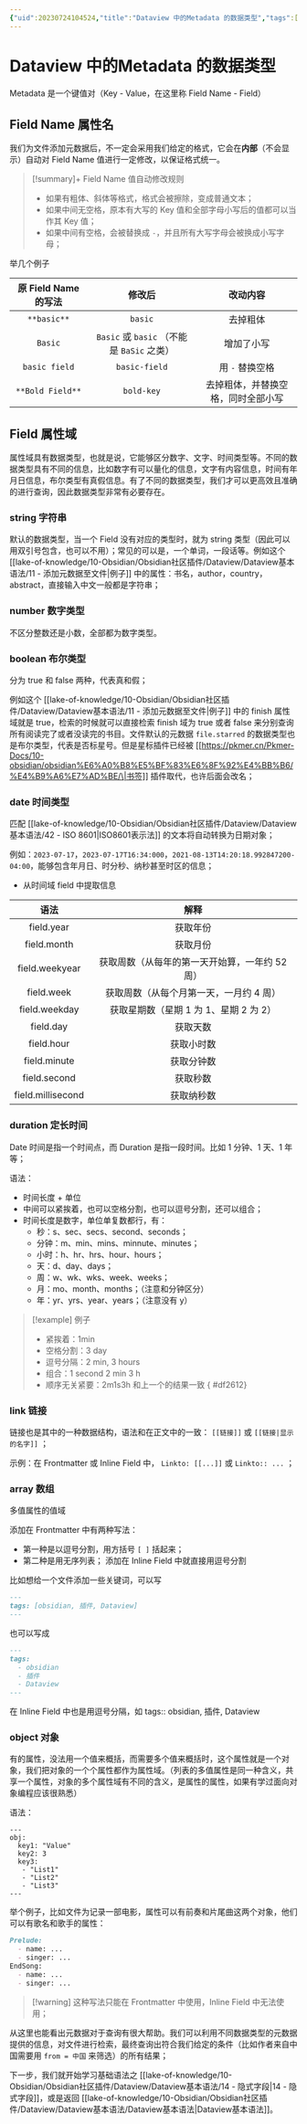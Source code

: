 ```yaml
---
{"uid":20230724104524,"title":"Dataview 中的Metadata 的数据类型","tags":["obsidian","metadata"],"description":"基本语法学习指南，Metadata 的数据类型","author":"Huajin,PKMer","type":"other","draft":false,"editable":false,"modified":20230810180036,"dg-publish":true,"permalink":"/lake-of-knowledge/10-obsidian/obsidian/dataview/dataview/13-metadata/","dgPassFrontmatter":true}
---
```



# Dataview 中的Metadata 的数据类型

Metadata 是一个键值对（Key - Value，在这里称 Field Name - Field）

## Field Name 属性名

我们为文件添加元数据后，不一定会采用我们给定的格式，它会在**内部**（不会显示）自动对 Field Name 值进行一定修改，以保证格式统一。

> [!summary]+ Field Name 值自动修改规则
> - 如果有粗体、斜体等格式，格式会被擦除，变成普通文本；
> - 如果中间无空格，原本有大写的 Key 值和全部字母小写后的值都可以当作其 Key 值；
> - 如果中间有空格，会被替换成 `-`，并且所有大写字母会被换成小写字母；

举几个例子

|原 Field Name 的写法|修改后|改动内容|
|:-:|:-:|:-:|
| `**basic**` | `basic` |去掉粗体|
| `Basic` |`Basic` 或 `basic` （不能是 `BaSic` 之类）|增加了小写|
| `basic field` | `basic-field` |用 `-` 替换空格|
| `**Bold Field**` | `bold-key` |去掉粗体，并替换空格，同时全部小写|

## Field 属性域

属性域具有数据类型，也就是说，它能够区分数字、文字、时间类型等。不同的数据类型具有不同的信息，比如数字有可以量化的信息，文字有内容信息，时间有年月日信息，布尔类型有真假信息。有了不同的数据类型，我们才可以更高效且准确的进行查询，因此数据类型非常有必要存在。

### string 字符串

默认的数据类型，当一个 Field 没有对应的类型时，就为 string 类型（因此可以用双引号包含，也可以不用）；常见的可以是，一个单词，一段话等。例如这个 [[lake-of-knowledge/10-Obsidian/Obsidian社区插件/Dataview/Dataview基本语法/11 - 添加元数据至文件\|例子]] 中的属性：书名，author，country，abstract，直接输入中文一般都是字符串；

### number 数字类型

不区分整数还是小数，全部都为数字类型。

### boolean 布尔类型

 分为 true 和 false 两种，代表真和假；

例如这个 [[lake-of-knowledge/10-Obsidian/Obsidian社区插件/Dataview/Dataview基本语法/11 - 添加元数据至文件\|例子]] 中的 finish 属性域就是 true，检索的时候就可以直接检索 finish 域为 true 或者 false 来分别查询所有阅读完了或者没读完的书目。文件默认的元数据 `file.starred` 的数据类型也是布尔类型，代表是否标星号。但是星标插件已经被 [[https://pkmer.cn/Pkmer-Docs/10-obsidian/obsidian%E6%A0%B8%E5%BF%83%E6%8F%92%E4%BB%B6/%E4%B9%A6%E7%AD%BE/\|书签]] 插件取代，也许后面会改名；

### date 时间类型

匹配 [[lake-of-knowledge/10-Obsidian/Obsidian社区插件/Dataview/Dataview基本语法/42 - ISO 8601\|ISO8601表示法]] 的文本将自动转换为日期对象；

例如：`2023-07-17`，`2023-07-17T16:34:000`，`2021-08-13T14:20:18.992847200-04:00`，能够包含年月日、时分秒、纳秒甚至时区的信息；

- 从时间域 field 中提取信息

|语法|解释|
|:-:|:-:|
|field.year|获取年份|
|field.month|获取月份|
|field.weekyear|获取周数（从每年的第一天开始算，一年约 52 周）|
|field.week|获取周数（从每个月第一天，一月约 4 周）|
|field.weekday|获取星期数（星期 1 为 1、星期 2 为 2）|
|field.day|获取天数|
|field.hour|获取小时数|
|field.minute|获取分钟数|
|field.second|获取秒数|
|field.millisecond|获取纳秒数|

### duration 定长时间

Date 时间是指一个时间点，而 Duration 是指一段时间。比如 1 分钟、1 天、1 年等；

语法：

- 时间长度 + 单位
- 中间可以紧挨着，也可以空格分割，也可以逗号分割，还可以组合；
- 时间长度是数字，单位单复数都行，有：
	- 秒：s、sec、secs、second、seconds；
	- 分钟：m、min、mins、minnute、minutes；
	- 小时：h、hr、hrs、hour、hours；
	- 天：d、day、days；
	- 周：w、wk、wks、week、weeks；
	- 月：mo、month、months；（注意和分钟区分）
	- 年：yr、yrs、year、years；（注意没有 y）

> [!example] 例子
> - 紧挨着：1min
> - 空格分割：3 day
> - 逗号分隔：2 min, 3 hours
> - 组合：1 second 2 min 3 h
> - 顺序无关紧要：2m1s3h 和上一个的结果一致
{ #df2612}


### link 链接

链接也是其中的一种数据结构，语法和在正文中的一致： `[[链接]]` 或 `[[链接|显示的名字]]` ；

示例：在 Frontmatter 或 Inline Field 中， `Linkto: [[...]]` 或 `Linkto:: ...` ；

### array 数组

多值属性的值域

添加在 Frontmatter 中有两种写法：

- 第一种是以逗号分割，用方括号 `[ ]` 括起来；
- 第二种是用无序列表；
添加在 Inline Field 中就直接用逗号分割

比如想给一个文件添加一些关键词，可以写

 ```md
---
tags: [obsidian, 插件, Dataview]
---
```

也可以写成

```md
---
tags: 
  - obsidian
  - 插件
  - Dataview
---
```

在 Inline Field 中也是用逗号分隔，如 tags:: obsidian, 插件, Dataview

### object 对象

有的属性，没法用一个值来概括，而需要多个值来概括时，这个属性就是一个对象，我们把对象的一个个属性都作为属性域。（列表的多值属性是同一种含义，共享一个属性，对象的多个属性域有不同的含义，是属性的属性，如果有学过面向对象编程应该很熟悉）

语法：

```
--- 
obj: 
  key1: "Value" 
  key2: 3 
  key3: 
   - "List1" 
   - "List2" 
   - "List3" 
---
```

举个例子，比如文件为记录一部电影，属性可以有前奏和片尾曲这两个对象，他们可以有歌名和歌手的属性：

```md
Prelude: 
  - name: ...
  - singer: ...
EndSong:
  - name: ...
  - singer: ...
```

> [!warning] 这种写法只能在 Frontmatter 中使用，Inline Field 中无法使用；

从这里也能看出元数据对于查询有很大帮助。我们可以利用不同数据类型的元数据提供的信息，对文件进行检索，最终查询出符合我们给定的条件（比如作者来自中国需要用 `from = 中国` 来筛选）的所有结果；

下一步，我们就开始学习基础语法之 [[lake-of-knowledge/10-Obsidian/Obsidian社区插件/Dataview/Dataview基本语法/14 - 隐式字段\|14 - 隐式字段]]，或是返回 [[lake-of-knowledge/10-Obsidian/Obsidian社区插件/Dataview/Dataview基本语法/Dataview基本语法\|Dataview基本语法]]。